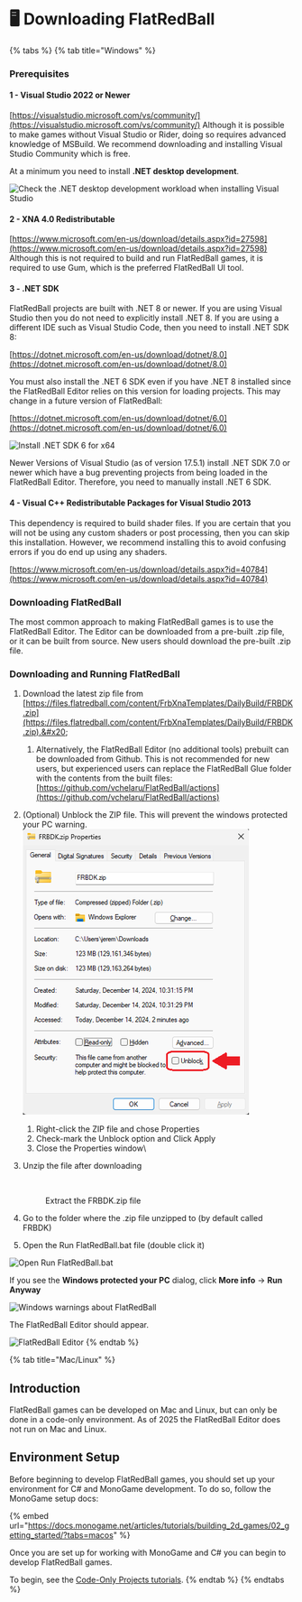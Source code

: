 # 🖥️ Downloading FlatRedBall

{% tabs %}
{% tab title="Windows" %}
### Prerequisites

#### 1 - Visual Studio 2022 or Newer

[https://visualstudio.microsoft.com/vs/community/](https://visualstudio.microsoft.com/vs/community/) Although it is possible to make games without Visual Studio or Rider, doing so requires advanced knowledge of MSBuild. We recommend downloading and installing Visual Studio Community which is free.

At a minimum you need to install **.NET desktop development**.

![Check the .NET desktop development workload when installing Visual Studio](.gitbook/assets/2021-08-img_610caaac075b7.png)

#### 2 - XNA 4.0 Redistributable

[https://www.microsoft.com/en-us/download/details.aspx?id=27598](https://www.microsoft.com/en-us/download/details.aspx?id=27598) Although this is not required to build and run FlatRedBall games, it is required to use Gum, which is the preferred FlatRedBall UI tool.

#### 3 - .NET SDK

FlatRedBall projects are built with .NET 8 or newer. If you are using Visual Studio then you do not need to explicitly install .NET 8. If you are using a different IDE such as Visual Studio Code, then you need to install .NET SDK 8:

[https://dotnet.microsoft.com/en-us/download/dotnet/8.0](https://dotnet.microsoft.com/en-us/download/dotnet/8.0)

You must also install the .NET 6 SDK even if you have .NET 8 installed since the FlatRedBall Editor relies on this version for loading projects. This may change in a future version of FlatRedBall:

[https://dotnet.microsoft.com/en-us/download/dotnet/6.0](https://dotnet.microsoft.com/en-us/download/dotnet/6.0)

![Install .NET SDK 6 for x64](.gitbook/assets/2023-03-img_6415bcb385f79.png)

Newer Versions of Visual Studio (as of version 17.5.1) install .NET SDK 7.0 or newer which have a bug preventing projects from being loaded in the FlatRedBall Editor. Therefore, you need to manually install .NET 6 SDK.

#### 4 - Visual C++ Redistributable Packages for Visual Studio 2013

This dependency is required to build shader files. If you are certain that you will not be using any custom shaders or post processing, then you can skip this installation. However, we recommend installing this to avoid confusing errors if you do end up using any shaders.

[https://www.microsoft.com/en-us/download/details.aspx?id=40784](https://www.microsoft.com/en-us/download/details.aspx?id=40784)

### Downloading FlatRedBall

The most common approach to making FlatRedBall games is to use the FlatRedBall Editor. The Editor can be downloaded from a pre-built .zip file, or it can be built from source. New users should download the pre-built .zip file.

### Downloading and Running FlatRedBall

1. Download the latest zip file from [https://files.flatredball.com/content/FrbXnaTemplates/DailyBuild/FRBDK.zip](https://files.flatredball.com/content/FrbXnaTemplates/DailyBuild/FRBDK.zip).&#x20;
   1. Alternatively, the FlatRedBall Editor (no additional tools) prebuilt can be downloaded from Github. This is not recommended for new users, but experienced users can replace the FlatRedBall Glue folder with the contents from the built files: [https://github.com/vchelaru/FlatRedBall/actions](https://github.com/vchelaru/FlatRedBall/actions)
2. (Optional) Unblock the ZIP file.  This will prevent the windows protected your PC warning.\
   ![](<.gitbook/assets/image (367).png>)
   1. Right-click the ZIP file and chose Properties
   2. Check-mark the Unblock option and Click Apply
   3. Close the Properties window\

3.  Unzip the file after downloading

    <figure><img src=".gitbook/assets/image (147).png" alt=""><figcaption><p>Extract the FRBDK.zip file</p></figcaption></figure>
4. Go to the folder where the .zip file unzipped to (by default called FRBDK)
5. Open the Run FlatRedBall.bat file (double click it)

![Open Run FlatRedBall.bat](.gitbook/assets/2023-07-img_64b932f820fb5.png)

If you see the **Windows protected your PC** dialog, click **More info** -> **Run Anyway**

![Windows warnings about FlatRedBall](.gitbook/assets/2023-07-img_64b938bddd912.png)

The FlatRedBall Editor should appear.

![FlatRedBall Editor](<.gitbook/assets/07_07 53 54.png>)
{% endtab %}

{% tab title="Mac/Linux" %}
## Introduction

FlatRedBall games can be developed on Mac and Linux, but can only be done in a code-only environment. As of 2025 the FlatRedBall Editor does not run on Mac and Linux.

## Environment Setup

Before beginning to develop FlatRedBall games, you should set up your environment for C# and MonoGame development. To do so, follow the MonoGame setup docs:

{% embed url="https://docs.monogame.net/articles/tutorials/building_2d_games/02_getting_started/?tabs=macos" %}

Once you are set up for working with MonoGame and C# you can begin to develop FlatRedBall games.

To begin, see the [Code-Only Projects tutorials](tutorials/code-only-project-tutorial/).
{% endtab %}
{% endtabs %}


